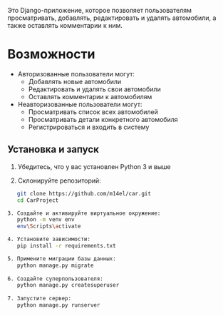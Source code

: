 Это Django-приложение, которое позволяет пользователям просматривать, добавлять, редактировать и удалять автомобили, а также оставлять комментарии к ним.

# Возможности

- Авторизованные пользователи могут:
  - Добавлять новые автомобили
  - Редактировать и удалять свои автомобили
  - Оставлять комментарии к автомобилям
- Неавторизованные пользователи могут:
  - Просматривать список всех автомобилей
  - Просматривать детали конкретного автомобиля
  - Регистрироваться и входить в систему

## Установка и запуск

1. Убедитесь, что у вас установлен Python 3 и выше

2. Склонируйте репозиторий:
```bash
   git clone https://github.com/m14el/car.git
   cd CarProject

3. Создайте и активируйте виртуальное окружение:
   python -m venv env
   env\Scripts\activate

4. Установите зависимости:
   pip install -r requirements.txt

5. Примените миграции базы данных:
   python manage.py migrate
   
6. Создайте суперпользователя:
   python manage.py createsuperuser
   
7. Запустите сервер:
   python manage.py runserver